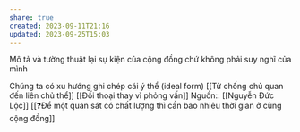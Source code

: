 ```yaml
---
share: true
created: 2023-09-11T21:16
updated: 2023-09-25T15:03
---
```

Mô tả và tường thuật lại sự kiện của cộng đồng chứ không phải suy nghĩ của mình

Chúng ta có xu hướng ghi chép cái ý thể (ideal form) 
[[Từ chống chủ quan đến liên chủ thể]]
[[Đối thoại thay vì phỏng vấn]]
Nguồn:: [[Nguyễn Đức Lộc]]
[[❓Để một quan sát có chất lượng thì cần bao nhiêu thời gian ở cùng cộng đồng]] 
